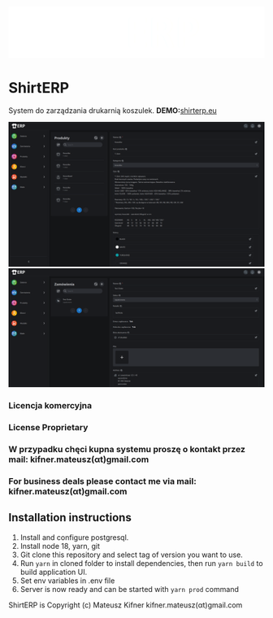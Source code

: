 ![ShirtERP](/.github/logo.png)

# ShirtERP

System do zarządzania drukarnią koszulek.
**DEMO:**[shirterp.eu](https://shirterp.eu/)



![Produkty](.github/ShirtERP.png)
![Zamówienia](.github/ShirtERP2.png)

### Licencja komercyjna

### License Proprietary

### W przypadku chęci kupna systemu proszę o kontakt przez mail: kifner.mateusz(αt)gmail.com

### For business deals please contact me via mail: kifner.mateusz(αt)gmail.com

## Installation instructions

1. Install and configure postgresql.
2. Install node 18, yarn, git
3. Git clone this repository and select tag of version you want to use.
4. Run `yarn` in cloned folder to install dependencies, then run `yarn build` to build application UI.
5. Set env variables in .env file
6. Server is now ready and can be started with `yarn prod` command

ShirtERP is Copyright (c) Mateusz Kifner kifner.mateusz(αt)gmail.com

